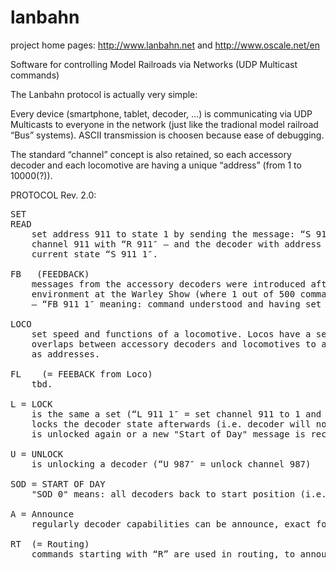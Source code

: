 lanbahn
=======

project home pages:    http://www.lanbahn.net  and   http://www.oscale.net/en

Software for controlling Model Railroads via Networks (UDP Multicast commands)

The Lanbahn protocol is actually very simple:

Every device (smartphone, tablet, decoder, …) is communicating via UDP Multicasts to everyone 
in the network (just like the tradional model railroad “Bus” systems). ASCII transmission 
is choosen because ease of debugging.

The standard “channel” concept is also retained, so each accessory decoder and each locomotive
are having a unique “address” (from 1 to 10000(?)).

PROTOCOL Rev. 2.0:

<pre>
SET <addr> <data>
READ <addr>
    set address 911 to state 1 by sending the message: “S 911 1″. Trigger reading of 
    channel 911 with “R 911″ – and the decoder with address 911 will respond with it’s 
    current state “S 911 1″.

FB <adr> <data> (FEEDBACK) 
    messages from the accessory decoders were introduced after the experience of a noisy 
    environment at the Warley Show (where 1 out of 500 commands did not reach the accessory)
    – “FB 911 1″ meaning: command understood and having set decoder 911 to 1.
    
LOCO <addr> <speed> <functions>
    set speed and functions of a locomotive. Locos have a separate command to allow address 
    overlaps between accessory decoders and locomotives to allow use of loco-numbers (like 7411)
    as addresses.
    
FL <addr> <speed> <functions> (= FEEBACK from Loco)
    tbd.

L = LOCK
    is the same a set (“L 911 1″ = set channel 911 to 1 and lock the decoder), except that it
    locks the decoder state afterwards (i.e. decoder will not respond to a new “SET” until it
    is unlocked again or a new "Start of Day" message is received).

U = UNLOCK 
    is unlocking a decoder (“U 987″ = unlock channel 987)
    
SOD = START OF DAY
    "SOD 0" means: all decoders back to start position (i.e. red for signal, closed for turnouts)
    
A = Announce
    regularly decoder capabilities can be announce, exact format still unclear

RT <n> (= Routing)
    commands starting with “R” are used in routing, to announce that a route was set or cleared.
    
</pre>
